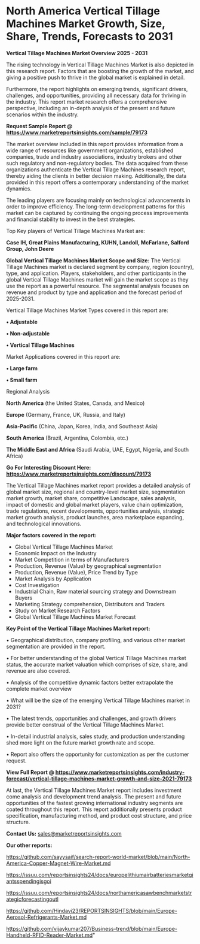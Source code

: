 # North America Vertical Tillage Machines Market Growth, Size, Share, Trends, Forecasts to 2031

<Strong> Vertical Tillage Machines Market Overview 2025 - 2031</strong>

The rising technology in Vertical Tillage Machines Market is also depicted in this research report. Factors that are boosting the growth of the market, and giving a positive push to thrive in the global market is explained in detail.

Furthermore, the report highlights on emerging trends, significant drivers, challenges, and opportunities, providing all necessary data for thriving in the industry. This report market research offers a comprehensive perspective, including an in-depth analysis of the present and future scenarios within the industry.

<strong>Request Sample Report @ <a href=https://www.marketreportsinsights.com/sample/79173>https://www.marketreportsinsights.com/sample/79173</a></strong>

The market overview included in this report provides information from a wide range of resources like government organizations, established companies, trade and industry associations, industry brokers and other such regulatory and non-regulatory bodies. The data acquired from these organizations authenticate the Vertical Tillage Machines research report, thereby aiding the clients in better decision making. Additionally, the data provided in this report offers a contemporary understanding of the market dynamics.

The leading players are focusing mainly on technological advancements in order to improve efficiency. The long-term development patterns for this market can be captured by continuing the ongoing process improvements and financial stability to invest in the best strategies.

Top Key players of Vertical Tillage Machines Market are:

<strong>Case IH, Great Plains Manufacturing, KUHN, Landoll, McFarlane, Salford Group, John Deere</strong>

<strong><b>Global Vertical Tillage Machines Market Scope and Size:</b></strong>
The Vertical Tillage Machines market is declared segment by company, region (country), type, and application. Players, stakeholders, and other participants in the global Vertical Tillage Machines market will gain the market scope as they use the report as a powerful resource. The segmental analysis focuses on revenue and product by type and application and the forecast period of 2025-2031.

Vertical Tillage Machines Market Types covered in this report are:

<strong>• Adjustable

• Non-adjustable

• Vertical Tillage Machines</strong>

Market Applications covered in this report are:

<strong>• Large farm

• Small farm</strong> 

Regional Analysis

<strong>North America</strong> (the United States, Canada, and Mexico)

<strong>Europe</strong> (Germany, France, UK, Russia, and Italy)

<strong>Asia-Pacific</strong> (China, Japan, Korea, India, and Southeast Asia)

<strong>South America</strong> (Brazil, Argentina, Colombia, etc.)

<strong>The Middle East and Africa</strong> (Saudi Arabia, UAE, Egypt, Nigeria, and South Africa)

<strong>Go For Interesting Discount Here: <a href=https://www.marketreportsinsights.com/discount/79173>https://www.marketreportsinsights.com/discount/79173</a></strong>

The Vertical Tillage Machines market report provides a detailed analysis of global market size, regional and country-level market size, segmentation market growth, market share, competitive Landscape, sales analysis, impact of domestic and global market players, value chain optimization, trade regulations, recent developments, opportunities analysis, strategic market growth analysis, product launches, area marketplace expanding, and technological innovations.

<strong><b>Major factors covered in the report:</b></strong>
<ul>
  <li>Global Vertical Tillage Machines Market </li>
  <li>Economic Impact on the Industry</li>
  <li>Market Competition in terms of Manufacturers</li>
  <li>Production, Revenue (Value) by geographical segmentation</li>
  <li>Production, Revenue (Value), Price Trend by Type</li>
  <li>Market Analysis by Application</li>
  <li>Cost Investigation</li>
  <li>Industrial Chain, Raw material sourcing strategy and Downstream Buyers</li>
  <li>Marketing Strategy comprehension, Distributors and Traders</li>
  <li>Study on Market Research Factors</li>
  <li>Global Vertical Tillage Machines Market Forecast</li>
</ul>

<strong><b>Key Point of the Vertical Tillage Machines Market report:</b></strong>

• Geographical distribution, company profiling, and various other market segmentation are provided in the report.

• For better understanding of the global Vertical Tillage Machines market status, the accurate market valuation which comprises of size, share, and revenue are also covered.

• Analysis of the competitive dynamic factors better extrapolate the complete market overview

• What will be the size of the emerging Vertical Tillage Machines market in 2031?

• The latest trends, opportunities and challenges, and growth drivers provide better construal of the Vertical Tillage Machines Market.

• In-detail industrial analysis, sales study, and production understanding shed more light on the future market growth rate and scope.

• Report also offers the opportunity for customization as per the customer request.

<strong><b>View Full Report @ <a href=https://www.marketreportsinsights.com/industry-forecast/vertical-tillage-machines-market-growth-and-size-2021-79173>https://www.marketreportsinsights.com/industry-forecast/vertical-tillage-machines-market-growth-and-size-2021-79173</a></b></strong>


At last, the Vertical Tillage Machines Market report includes investment come analysis and development trend analysis. The present and future opportunities of the fastest growing international industry segments are coated throughout this report. This report additionally presents product specification, manufacturing method, and product cost structure, and price structure.

<strong>Contact Us:</strong>
sales@marketreportsinsights.com

<strong>Our other reports:</strong>

<a href=https://github.com/sayysaif/search-report-world-market/blob/main/North-America-Copper-Magnet-Wire-Market.md>https://github.com/sayysaif/search-report-world-market/blob/main/North-America-Copper-Magnet-Wire-Market.md</a>

<a href=https://issuu.com/reportsinsights24/docs/europelithiumairbatteriesmarketgiantsspendingisgoi>https://issuu.com/reportsinsights24/docs/europelithiumairbatteriesmarketgiantsspendingisgoi</a>

<a href=https://issuu.com/reportsinsights24/docs/northamericasawbenchmarketstrategicforecastingoutl>https://issuu.com/reportsinsights24/docs/northamericasawbenchmarketstrategicforecastingoutl</a>

<a href=https://github.com/Hindavi23/REPORTSINSIGHTS/blob/main/Europe-Aerosol-Refrigerants-Market.md>https://github.com/Hindavi23/REPORTSINSIGHTS/blob/main/Europe-Aerosol-Refrigerants-Market.md</a>

<a href=https://github.com/vijaykumar207/Business-trend/blob/main/Europe-Handheld-RFID-Reader-Market.md>https://github.com/vijaykumar207/Business-trend/blob/main/Europe-Handheld-RFID-Reader-Market.md</a>"
